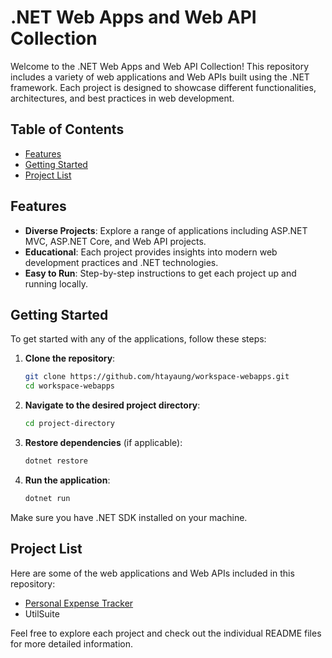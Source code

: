 # .NET Web Apps and Web API Collection

Welcome to the .NET Web Apps and Web API Collection! This repository includes a variety of web applications and Web APIs built using the .NET framework. Each project is designed to showcase different functionalities, architectures, and best practices in web development.

## Table of Contents

- [Features](#features)
- [Getting Started](#getting-started)
- [Project List](#project-list)

## Features

- **Diverse Projects**: Explore a range of applications including ASP.NET MVC, ASP.NET Core, and Web API projects.
- **Educational**: Each project provides insights into modern web development practices and .NET technologies.
- **Easy to Run**: Step-by-step instructions to get each project up and running locally.

## Getting Started

To get started with any of the applications, follow these steps:

1. **Clone the repository**:
   ```bash
   git clone https://github.com/htayaung/workspace-webapps.git
   cd workspace-webapps
2. **Navigate to the desired project directory**:
   ```bash
   cd project-directory
3. **Restore dependencies** (if applicable):
   ```bash
   dotnet restore
4. **Run the application**:
   ```bash
   dotnet run
Make sure you have .NET SDK installed on your machine.

## Project List

Here are some of the web applications and Web APIs included in this repository:
* [Personal Expense Tracker](https://github.com/htayaung/workspace-webapps/tree/main/PersonalExpenseTracker)
* UtilSuite

Feel free to explore each project and check out the individual README files for more detailed information.
